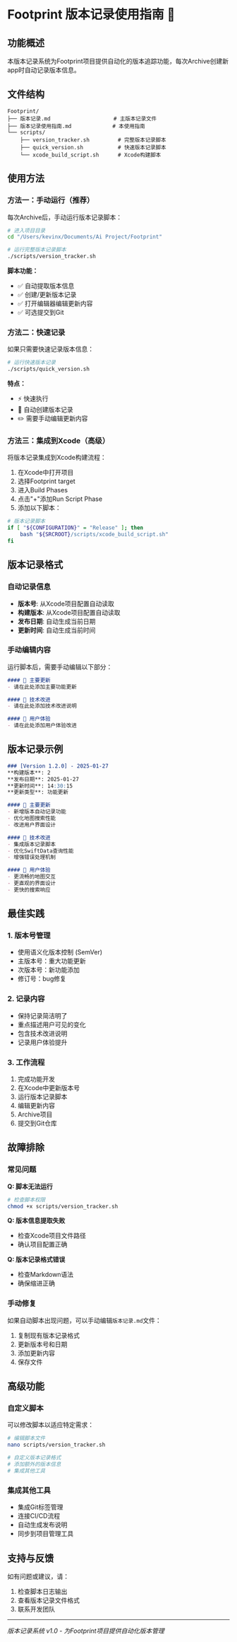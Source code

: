 # Footprint 版本记录使用指南 📝

## 功能概述

本版本记录系统为Footprint项目提供自动化的版本追踪功能，每次Archive创建新app时自动记录版本信息。

## 文件结构

```
Footprint/
├── 版本记录.md                    # 主版本记录文件
├── 版本记录使用指南.md             # 本使用指南
└── scripts/
    ├── version_tracker.sh         # 完整版本记录脚本
    ├── quick_version.sh           # 快速版本记录脚本
    └── xcode_build_script.sh      # Xcode构建脚本
```

## 使用方法

### 方法一：手动运行（推荐）

每次Archive后，手动运行版本记录脚本：

```bash
# 进入项目目录
cd "/Users/kevinx/Documents/Ai Project/Footprint"

# 运行完整版本记录脚本
./scripts/version_tracker.sh
```

**脚本功能：**
- ✅ 自动提取版本信息
- ✅ 创建/更新版本记录
- ✅ 打开编辑器编辑更新内容
- ✅ 可选提交到Git

### 方法二：快速记录

如果只需要快速记录版本信息：

```bash
# 运行快速版本记录
./scripts/quick_version.sh
```

**特点：**
- ⚡ 快速执行
- 📝 自动创建版本记录
- ✏️ 需要手动编辑更新内容

### 方法三：集成到Xcode（高级）

将版本记录集成到Xcode构建流程：

1. 在Xcode中打开项目
2. 选择Footprint target
3. 进入Build Phases
4. 点击"+"添加Run Script Phase
5. 添加以下脚本：

```bash
# 版本记录脚本
if [ "${CONFIGURATION}" = "Release" ]; then
    bash "${SRCROOT}/scripts/xcode_build_script.sh"
fi
```

## 版本记录格式

### 自动记录信息
- **版本号**: 从Xcode项目配置自动读取
- **构建版本**: 从Xcode项目配置自动读取
- **发布日期**: 自动生成当前日期
- **更新时间**: 自动生成当前时间

### 手动编辑内容
运行脚本后，需要手动编辑以下部分：

```markdown
#### 🎯 主要更新
- 请在此处添加主要功能更新

#### 🔧 技术改进
- 请在此处添加技术改进说明

#### 📱 用户体验
- 请在此处添加用户体验改进
```

## 版本记录示例

```markdown
### [Version 1.2.0] - 2025-01-27
**构建版本**: 2  
**发布日期**: 2025-01-27  
**更新时间**: 14:30:15  
**更新类型**: 功能更新

#### 🎯 主要更新
- 新增版本自动记录功能
- 优化地图搜索性能
- 改进用户界面设计

#### 🔧 技术改进
- 集成版本记录脚本
- 优化SwiftData查询性能
- 增强错误处理机制

#### 📱 用户体验
- 更流畅的地图交互
- 更直观的界面设计
- 更快的搜索响应
```

## 最佳实践

### 1. 版本号管理
- 使用语义化版本控制 (SemVer)
- 主版本号：重大功能更新
- 次版本号：新功能添加
- 修订号：bug修复

### 2. 记录内容
- 保持记录简洁明了
- 重点描述用户可见的变化
- 包含技术改进说明
- 记录用户体验提升

### 3. 工作流程
1. 完成功能开发
2. 在Xcode中更新版本号
3. 运行版本记录脚本
4. 编辑更新内容
5. Archive项目
6. 提交到Git仓库

## 故障排除

### 常见问题

**Q: 脚本无法运行**
```bash
# 检查脚本权限
chmod +x scripts/version_tracker.sh
```

**Q: 版本信息提取失败**
- 检查Xcode项目文件路径
- 确认项目配置正确

**Q: 版本记录格式错误**
- 检查Markdown语法
- 确保缩进正确

### 手动修复

如果自动脚本出现问题，可以手动编辑`版本记录.md`文件：

1. 复制现有版本记录格式
2. 更新版本号和日期
3. 添加更新内容
4. 保存文件

## 高级功能

### 自定义脚本

可以修改脚本以适应特定需求：

```bash
# 编辑脚本文件
nano scripts/version_tracker.sh

# 自定义版本记录格式
# 添加额外的版本信息
# 集成其他工具
```

### 集成其他工具

- 集成Git标签管理
- 连接CI/CD流程
- 自动生成发布说明
- 同步到项目管理工具

## 支持与反馈

如有问题或建议，请：
1. 检查脚本日志输出
2. 查看版本记录文件格式
3. 联系开发团队

---

*版本记录系统 v1.0 - 为Footprint项目提供自动化版本管理*
